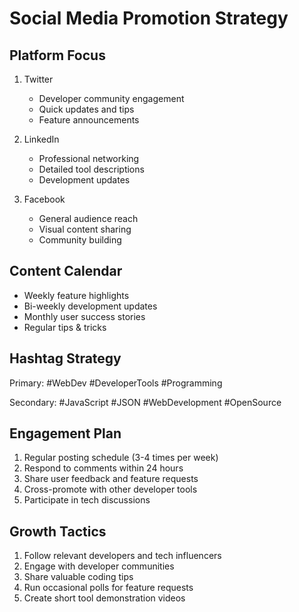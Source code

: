 # Social Media Promotion Strategy

## Platform Focus
1. Twitter
   - Developer community engagement
   - Quick updates and tips
   - Feature announcements

2. LinkedIn
   - Professional networking
   - Detailed tool descriptions
   - Development updates

3. Facebook
   - General audience reach
   - Visual content sharing
   - Community building

## Content Calendar
- Weekly feature highlights
- Bi-weekly development updates
- Monthly user success stories
- Regular tips & tricks

## Hashtag Strategy
Primary:
#WebDev #DeveloperTools #Programming

Secondary:
#JavaScript #JSON #WebDevelopment #OpenSource

## Engagement Plan
1. Regular posting schedule (3-4 times per week)
2. Respond to comments within 24 hours
3. Share user feedback and feature requests
4. Cross-promote with other developer tools
5. Participate in tech discussions

## Growth Tactics
1. Follow relevant developers and tech influencers
2. Engage with developer communities
3. Share valuable coding tips
4. Run occasional polls for feature requests
5. Create short tool demonstration videos 